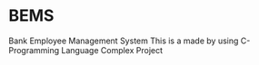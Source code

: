 # BEMS
Bank Employee Management System
This is a made by using C-Programming Language
Complex Project
